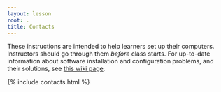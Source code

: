 ```yaml
---
layout: lesson
root: .
title: Contacts 
---
```

These instructions are intended to help learners set up their computers.
Instructors should go through them *before* class starts.
For up-to-date information about software installation and configuration problems,
and their solutions,
see [this wiki page](https://github.com/swcarpentry/bc/wiki/Configuration-Problems-and-Solutions).

{% include contacts.html %}
